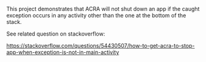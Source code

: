 This project demonstrates that ACRA will not shut down an app if the caught exception occurs in any activity other than the one at the bottom of the stack.

See related question on stackoverflow:

https://stackoverflow.com/questions/54430507/how-to-get-acra-to-stop-app-when-exception-is-not-in-main-activity
